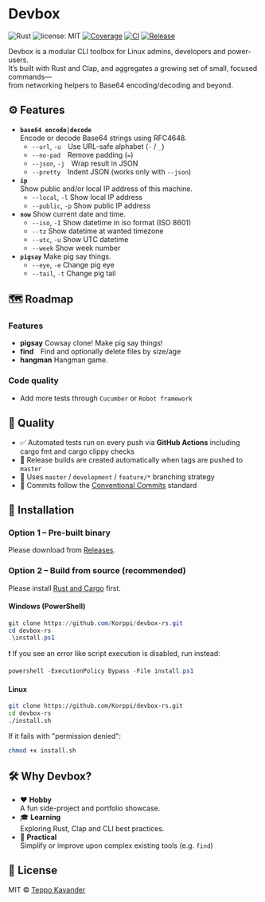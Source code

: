 # Devbox

![Rust](https://img.shields.io/badge/language-Rust-red) ![license: MIT](https://img.shields.io/badge/license-MIT-green) [![Coverage](https://github.com/Korppi/devbox-rs/actions/workflows/coverage.yaml/badge.svg)](https://github.com/Korppi/devbox-rs/actions/workflows/coverage.yaml) [![CI](https://github.com/Korppi/devbox-rs/actions/workflows/ci.yaml/badge.svg?branch=development)](https://github.com/Korppi/devbox-rs/actions/workflows/ci.yaml) [![Release](https://github.com/Korppi/devbox-rs/actions/workflows/release.yaml/badge.svg?branch=master)](https://github.com/Korppi/devbox-rs/actions/workflows/release.yaml)



Devbox is a modular CLI toolbox for Linux admins, developers and power-users.  
It’s built with Rust and Clap, and aggregates a growing set of small, focused commands—  
from networking helpers to Base64 encoding/decoding and beyond.

## ⚙️ Features

- **`base64 encode|decode`**  
  Encode or decode Base64 strings using RFC4648.
  - `--url`, `-u` Use URL-safe alphabet (`-` / `_`)  
  - `--no-pad` Remove padding (`=`)  
  - `--json`, `-j` Wrap result in JSON  
  - `--pretty` Indent JSON (works only with `--json`)
- **`ip`**  
  Show public and/or local IP address of this machine.
  - `--local`, `-l` Show local IP address
  - `--public`, `-p` Show public IP address
- **`now`**
  Show current date and time. 
  - `--iso`, `-I` Show datetime in iso format (ISO 8601)
  - `--tz` Show datetime at wanted timezone
  - `--utc`, `-u` Show UTC datetime
  - `--week` Show week number
- **`pigsay`**
  Make pig say things. 
  - `--eye`, `-e` Change pig eye
  - `--tail`, `-t` Change pig tail

## 🗺️ Roadmap

### Features 
- **pigsay** Cowsay clone! Make pig say things!
- **find** Find and optionally delete files by size/age
- **hangman** Hangman game.  

### Code quality
- Add more tests through `Cucumber` or `Robot framework`

## 🧪 Quality

- ✅ Automated tests run on every push via **GitHub Actions** including cargo fmt and cargo clippy checks
- 🚀 Release builds are created automatically when tags are pushed to `master`
- 🔀 Uses `master` / `development` / `feature/*` branching strategy
- 🧾 Commits follow the [Conventional Commits](https://www.conventionalcommits.org) standard

## 🚀 Installation

### Option 1 – Pre-built binary 
Please download from [Releases](https://github.com/Korppi/devbox-rs/releases).

### Option 2 – Build from source (recommended) 
Please install [Rust and Cargo](https://www.rust-lang.org/tools/install) first.

#### Windows (PowerShell)

```powershell
git clone https://github.com/Korppi/devbox-rs.git
cd devbox-rs
.\install.ps1
```
❗ If you see an error like script execution is disabled, run instead:
```powershell
powershell -ExecutionPolicy Bypass -File install.ps1
```
#### Linux

```bash
git clone https://github.com/Korppi/devbox-rs.git
cd devbox-rs
./install.sh
```
If it fails with "permission denied":
```bash
chmod +x install.sh
```

## 🛠️ Why Devbox?

- ❤️ **Hobby**  
  A fun side-project and portfolio showcase.  
- 🎓 **Learning**  
  Exploring Rust, Clap and CLI best practices.  
- 🚀 **Practical**  
  Simplify or improve upon complex existing tools (e.g. `find`)  

## 📄 License

MIT © [Teppo Kavander](https://github.com/Korppi)
